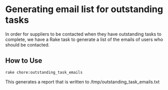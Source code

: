 # Generating email list for outstanding tasks

In order for suppliers to be contacted when they have outstanding tasks to
complete, we have a Rake task to generate a list of the emails of users who
should be contacted.

## How to Use

```
rake chore:outstanding_task_emails
```

This generates a report that is written to /tmp/outstanding_task_emails.txt

